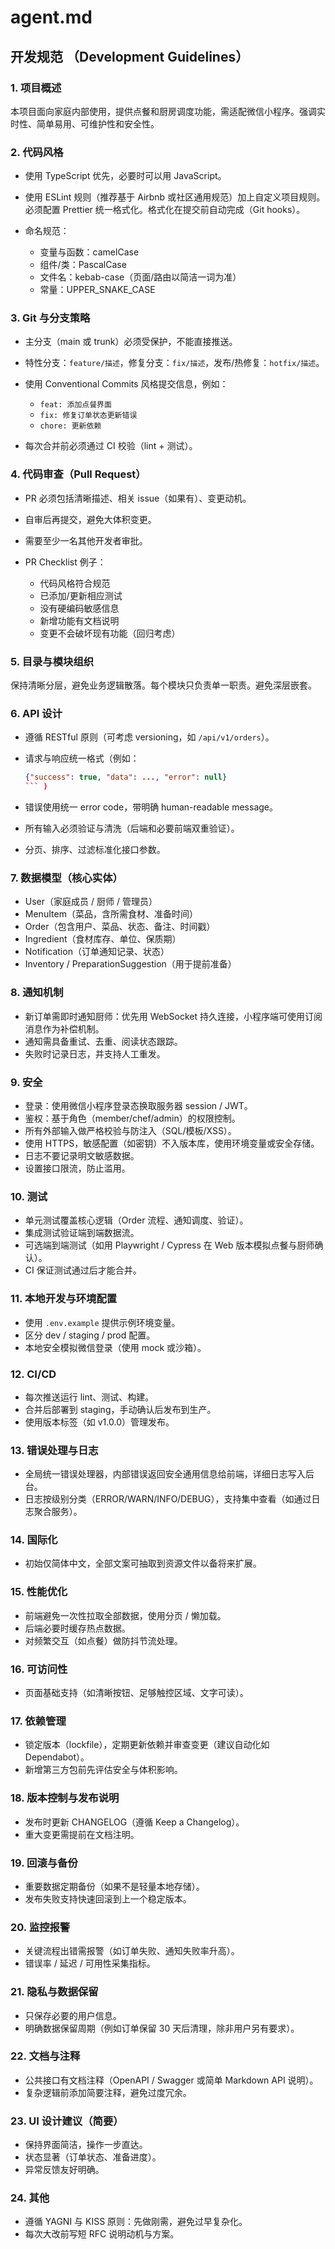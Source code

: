 # agent.md

## 开发规范 （Development Guidelines）

### 1. 项目概述

本项目面向家庭内部使用，提供点餐和厨房调度功能，需适配微信小程序。强调实时性、简单易用、可维护性和安全性。

### 2. 代码风格

* 使用 TypeScript 优先，必要时可以用 JavaScript。
* 使用 ESLint 规则（推荐基于 Airbnb 或社区通用规范）加上自定义项目规则。必须配置 Prettier 统一格式化。格式化在提交前自动完成（Git hooks）。
* 命名规范：

  * 变量与函数：camelCase
  * 组件/类：PascalCase
  * 文件名：kebab-case（页面/路由以简洁一词为准）
  * 常量：UPPER\_SNAKE\_CASE

### 3. Git 与分支策略

* 主分支（main 或 trunk）必须受保护，不能直接推送。
* 特性分支：`feature/描述`，修复分支：`fix/描述`，发布/热修复：`hotfix/描述`。
* 使用 Conventional Commits 风格提交信息，例如：

  * `feat: 添加点餐界面`
  * `fix: 修复订单状态更新错误`
  * `chore: 更新依赖`
* 每次合并前必须通过 CI 校验（lint + 测试）。

### 4. 代码审查（Pull Request）

* PR 必须包括清晰描述、相关 issue（如果有）、变更动机。
* 自审后再提交，避免大体积变更。
* 需要至少一名其他开发者审批。
* PR Checklist 例子：

  * 代码风格符合规范
  * 已添加/更新相应测试
  * 没有硬编码敏感信息
  * 新增功能有文档说明
  * 变更不会破坏现有功能（回归考虑）

### 5. 目录与模块组织

保持清晰分层，避免业务逻辑散落。每个模块只负责单一职责。避免深层嵌套。

### 6. API 设计

* 遵循 RESTful 原则（可考虑 versioning，如 `/api/v1/orders`）。
* 请求与响应统一格式（例如：

  ````json
  {"success": true, "data": ..., "error": null}
  ``` )
  ````
* 错误使用统一 error code，带明确 human-readable message。
* 所有输入必须验证与清洗（后端和必要前端双重验证）。
* 分页、排序、过滤标准化接口参数。

### 7. 数据模型（核心实体）

* User（家庭成员 / 厨师 / 管理员）
* MenuItem（菜品，含所需食材、准备时间）
* Order（包含用户、菜品、状态、备注、时间戳）
* Ingredient（食材库存、单位、保质期）
* Notification（订单通知记录、状态）
* Inventory / PreparationSuggestion（用于提前准备）

### 8. 通知机制

* 新订单需即时通知厨师：优先用 WebSocket 持久连接，小程序端可使用订阅消息作为补偿机制。
* 通知需具备重试、去重、阅读状态跟踪。
* 失败时记录日志，并支持人工重发。

### 9. 安全

* 登录：使用微信小程序登录态换取服务器 session / JWT。
* 鉴权：基于角色（member/chef/admin）的权限控制。
* 所有外部输入做严格校验与防注入（SQL/模板/XSS）。
* 使用 HTTPS，敏感配置（如密钥）不入版本库，使用环境变量或安全存储。
* 日志不要记录明文敏感数据。
* 设置接口限流，防止滥用。

### 10. 测试

* 单元测试覆盖核心逻辑（Order 流程、通知调度、验证）。
* 集成测试验证端到端数据流。
* 可选端到端测试（如用 Playwright / Cypress 在 Web 版本模拟点餐与厨师确认）。
* CI 保证测试通过后才能合并。

### 11. 本地开发与环境配置

* 使用 `.env.example` 提供示例环境变量。
* 区分 dev / staging / prod 配置。
* 本地安全模拟微信登录（使用 mock 或沙箱）。

### 12. CI/CD

* 每次推送运行 lint、测试、构建。
* 合并后部署到 staging，手动确认后发布到生产。
* 使用版本标签（如 v1.0.0）管理发布。

### 13. 错误处理与日志

* 全局统一错误处理器，内部错误返回安全通用信息给前端，详细日志写入后台。
* 日志按级别分类（ERROR/WARN/INFO/DEBUG），支持集中查看（如通过日志聚合服务）。

### 14. 国际化

* 初始仅简体中文，全部文案可抽取到资源文件以备将来扩展。

### 15. 性能优化

* 前端避免一次性拉取全部数据，使用分页 / 懒加载。
* 后端必要时缓存热点数据。
* 对频繁交互（如点餐）做防抖节流处理。

### 16. 可访问性

* 页面基础支持（如清晰按钮、足够触控区域、文字可读）。

### 17. 依赖管理

* 锁定版本（lockfile），定期更新依赖并审查变更（建议自动化如 Dependabot）。
* 新增第三方包前先评估安全与体积影响。

### 18. 版本控制与发布说明

* 发布时更新 CHANGELOG（遵循 Keep a Changelog）。
* 重大变更需提前在文档注明。

### 19. 回滚与备份

* 重要数据定期备份（如果不是轻量本地存储）。
* 发布失败支持快速回滚到上一个稳定版本。

### 20. 监控报警

* 关键流程出错需报警（如订单失败、通知失败率升高）。
* 错误率 / 延迟 / 可用性采集指标。

### 21. 隐私与数据保留

* 只保存必要的用户信息。
* 明确数据保留周期（例如订单保留 30 天后清理，除非用户另有要求）。

### 22. 文档与注释

* 公共接口有文档注释（OpenAPI / Swagger 或简单 Markdown API 说明）。
* 复杂逻辑前添加简要注释，避免过度冗余。

### 23. UI 设计建议（简要）

* 保持界面简洁，操作一步直达。
* 状态显著（订单状态、准备进度）。
* 异常反馈友好明确。

### 24. 其他

* 遵循 YAGNI 与 KISS 原则：先做刚需，避免过早复杂化。
* 每次大改前写短 RFC 说明动机与方案。
